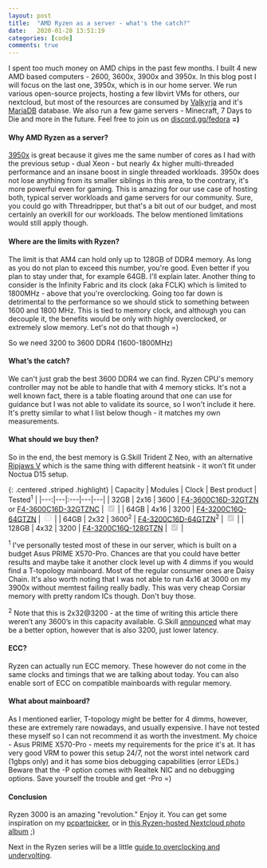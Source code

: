 ```yaml
---
layout: post
title:  "AMD Ryzen as a server - what's the catch?"
date:   2020-01-28 13:51:19
categories: [code]
comments: true
---
```


I spent too much money on AMD chips in the past few months. I built 4 new AMD based computers - 2600, 3600x, 3900x and 3950x. In this blog post I will focus on the last one, 3950x, which is in our home server. We run various open-source projects, hosting a few libvirt VMs for others, our nextcloud, but most of the resources are consumed by [Valkyrja](https://valkyrja.app) and it's [MariaDB](https://mariadb.org) database. We also run a few game servers - Minecraft, 7 Days to Die and more in the future. Feel free to join us on [discord.gg/fedora](https://discord.gg/fedora) **=)**

<!--more-->

#### Why AMD Ryzen as a server?

[3950x](https://en.wikichip.org/wiki/amd/ryzen_9/3950x) is great because it gives me the same number of cores as I had with the previous setup - dual Xeon - but nearly 4x higher multi-threaded performance and an insane boost in single threaded workloads. 3950x does not lose anything from its smaller siblings in this area, to the contrary, it's more powerful even for gaming. This is amazing for our use case of hosting both, typical server workloads and game servers for our community. Sure, you could go with Threadripper, but that's a bit out of our budget, and most certainly an overkill for our workloads. The below mentioned limitations would still apply though.

#### Where are the limits with Ryzen?


The limit is that AM4 can hold only up to 128GB of DDR4 memory. As long as you do not plan to exceed this number, you're good. Even better if you plan to stay under that, for example 64GB. I'll explain later. Another thing to consider is the Infinity Fabric and its clock (aka FCLK) which is limited to 1800MHz - above that you're overclocking. Going too far down is detrimental to the performance so we should stick to something between 1600 and 1800 MHz. This is tied to memory clock, and although you can decouple it, the benefits would be only with highly overclocked, or extremely slow memory. Let's not do that though =)

So we need 3200 to 3600 DDR4 (1600-1800MHz)

#### What’s the catch?

We can't just grab the best 3600 DDR4 we can find. Ryzen CPU's memory controller may not be able to handle that with 4 memory sticks. It's not a well known fact, there is a table floating around that one can use for guidance but I was not able to validate its source, so I won't include it here. It's pretty similar to what I list below though - it matches my own measurements.

#### What should we buy then?

So in the end, the best memory is G.Skill Trident Z Neo, with an alternative [Ripjaws V](https://www.gskill.com/product/165/184/1571734065/F4-3200C16Q-128GVKRipjaws-VDDR4-3200MHz-CL16-18-18-38-1.35V128GB-(4x32GB)) which is the same thing with different heatsink - it won’t fit under Noctua D15 setup.

{: .centered .striped .highlight}
| Capacity | Modules | Clock | Best product | Tested<sup>1</sup> |
|---:|---|:---|---|---|
| 32GB | 2x16 | 3600 | [F4-3600C16D-32GTZN](https://www.gskill.com/product/165/326/1562839473/F4-3600C16D-32GTZNTrident-Z-NeoDDR4-3600MHz-CL16-16-16-36-1.35V32GB-(2x16GB)) or [F4-3600C16D-32GTZNC](https://www.gskill.com/product/165/326/1562840211/F4-3600C16D-32GTZNCTrident-Z-NeoDDR4-3600MHz-CL16-19-19-39-1.35V32GB-(2x16GB)) | <input disabled type="checkbox" id="" checked=""> |
| 64GB | 4x16 | 3200 | [F4-3200C16Q-64GTZN](https://www.gskill.com/product/165/326/1562838981/F4-3200C16Q-64GTZNTrident-Z-NeoDDR4-3200MHz-CL16-18-18-38-1.35V64GB-(4x16GB)) | <input disabled type="checkbox" id=""> |
| 64GB | 2x32 | 3600<sup>2</sup> | [F4-3200C16D-64GTZN](https://www.gskill.com/product/165/326/1578906066/F4-3200C16D-64GTZNTrident-Z-NeoDDR4-3200MHz-CL16-18-18-38-1.35V64GB-(2x32GB))<sup>2</sup> | <input disabled type="checkbox" id="" checked=""> |
| 128GB | 4x32 | 3200 | [F4-3200C16Q-128GTZN](https://www.gskill.com/product/165/326/1578906135/F4-3200C16Q-128GTZNTrident-Z-NeoDDR4-3200MHz-CL16-18-18-38-1.35V128GB-(4x32GB)) | <input disabled type="checkbox" id="" checked=""> |

<sup>1</sup> I've personally tested most of these in our server, which is built on a budget Asus PRIME X570-Pro. Chances are that you could have better results and maybe take it another clock level up with 4 dimms if you would find a T-topology mainboard. Most of the regular consumer ones are Daisy Chain. It's also worth noting that I was not able to run 4x16 at 3000 on my 3900x without memtest failing really badly. This was very cheap Corsiar memory with pretty random ICs though. Don't buy those.

<sup>2</sup> Note that this is 2x32@3200 - at the time of writing this article there weren’t any 3600’s in this capacity available. G.Skill [announced](https://www.techpowerup.com/262342/g-skill-announces-new-ultra-low-latency-ddr4-32gb-module-kits) what may be a better option, however that is also 3200, just lower latency.

#### ECC?

Ryzen can actually run ECC memory. These however do not come in the same clocks and timings that we are talking about today. You can also enable sort of ECC on compatible mainboards with regular memory.

#### What about mainboard?

As I mentioned earlier, T-topology might be better for 4 dimms, however, these are extremely rare nowadays, and usually expensive. I have not tested these myself so I can not recommend it as worth the investment. My choice - Asus PRIME X570-Pro - meets my requirements for the price it's at. It has very good VRM to power this setup 24/7, not the worst intel network card (1gbps only) and it has some bios debugging capabilities (error LEDs.) Beware that the -P option comes with Realtek NIC and no debugging options. Save yourself the trouble and get -Pro =)

#### Conclusion

Ryzen 3000 is an amazing "revolution." Enjoy it. You can get some inspiration on my [pcpartpicker](https://pcpartpicker.com/user/RheaAyase/saved/#view=wBMjpg), or in [this Ryzen-hosted Nextcloud photo album](https://cloud.rhea.dev/s/qPjwdo9MCKFRR3S) ;)

Next in the Ryzen series will be a little [guide to overclocking and undervolting](https://rhea.dev/articles/2020-03/AMD-Ryzen-PBO-OC-undervolting).

